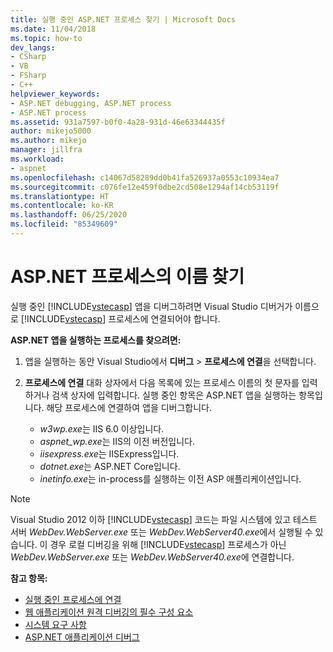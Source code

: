 ```yaml
---
title: 실행 중인 ASP.NET 프로세스 찾기 | Microsoft Docs
ms.date: 11/04/2018
ms.topic: how-to
dev_langs:
- CSharp
- VB
- FSharp
- C++
helpviewer_keywords:
- ASP.NET debugging, ASP.NET process
- ASP.NET process
ms.assetid: 931a7597-b0f0-4a28-931d-46e63344435f
author: mikejo5000
ms.author: mikejo
manager: jillfra
ms.workload:
- aspnet
ms.openlocfilehash: c14067d58289dd0b41fa526937a0553c10934ea7
ms.sourcegitcommit: c076fe12e459f0dbe2cd508e1294af14cb53119f
ms.translationtype: HT
ms.contentlocale: ko-KR
ms.lasthandoff: 06/25/2020
ms.locfileid: "85349609"
---
```

# <a name="find-the-name-of-the-aspnet-process"></a>ASP.NET 프로세스의 이름 찾기

실행 중인 [!INCLUDE[vstecasp](../code-quality/includes/vstecasp_md.md)] 앱을 디버그하려면 Visual Studio 디버거가 이름으로 [!INCLUDE[vstecasp](../code-quality/includes/vstecasp_md.md)] 프로세스에 연결되어야 합니다.

**ASP.NET 앱을 실행하는 프로세스를 찾으려면:**

1. 앱을 실행하는 동안 Visual Studio에서 **디버그** > **프로세스에 연결**을 선택합니다.

1. **프로세스에 연결** 대화 상자에서 다음 목록에 있는 프로세스 이름의 첫 문자를 입력하거나 검색 상자에 입력합니다. 실행 중인 항목은 ASP.NET 앱을 실행하는 항목입니다. 해당 프로세스에 연결하여 앱을 디버그합니다.

    - *w3wp.exe*는 IIS 6.0 이상입니다.
    - *aspnet_wp.exe*는 IIS의 이전 버전입니다.
    - *iisexpress.exe*는 IISExpress입니다.
    - *dotnet.exe*는 ASP.NET Core입니다.
    - *inetinfo.exe*는 in-process를 실행하는 이전 ASP 애플리케이션입니다.

>[!NOTE]
>Visual Studio 2012 이하 [!INCLUDE[vstecasp](../code-quality/includes/vstecasp_md.md)] 코드는 파일 시스템에 있고 테스트 서버 *WebDev.WebServer.exe* 또는 *WebDev.WebServer40.exe*에서 실행될 수 있습니다. 이 경우 로컬 디버깅을 위해 [!INCLUDE[vstecasp](../code-quality/includes/vstecasp_md.md)] 프로세스가 아닌 *WebDev.WebServer.exe* 또는 *WebDev.WebServer40.exe*에 연결합니다.

**참고 항목:**

- [실행 중인 프로세스에 연결](../debugger/attach-to-running-processes-with-the-visual-studio-debugger.md)
- [웹 애플리케이션 원격 디버깅의 필수 구성 요소](remote-debugging-aspnet-on-a-remote-iis-7-5-computer.md)
- [시스템 요구 사항](../debugger/aspnet-debugging-system-requirements.md)
- [ASP.NET 애플리케이션 디버그](../debugger/how-to-enable-debugging-for-aspnet-applications.md)